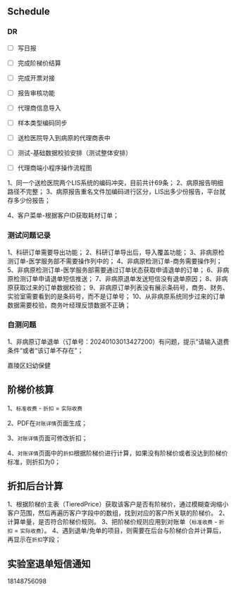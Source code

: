 ## Schedule
### DR
- [ ] 写日报
- [ ] 完成阶梯价结算
- [ ] 完成开票对接
- [ ] 报告审核功能
- [ ] 代理商信息导入
- [ ] 样本类型编码同步
- [ ] 送检医院导入到病原的代理商表中
- [ ] 测试-基础数据校验安排（测试整体安排）
- [ ] 代理商端小程序操作流程图


1、同一个送检医院两个LIS系统的编码冲突，目前共计69条；
2、病原报告明细路径不完整；
3、病原报告重名文件加编码进行区分，LIS出多少份报告，平台就存多少份报告；

4、客户菜单-根据客户ID获取耗材订单；

### 测试问题记录
1、科研订单需要导出功能；
2、科研订单导出后，导入覆盖功能；
3、非病原检测订单-医学服务部不需要操作列中的；
4、非病原检测订单-商务需要操作列；
5、非病原检测订单-医学服务部需要通过订单状态获取申请退单的订单；
6、非病原检测订单申请退单短信推送；
7、非病原退单发送短信没有退单原因；
8、非病原获取过来的订单数据校验；
9、非病原订单列表没有展示条码号，商务、财务、实验室需要看到的是条码号，而不是订单号；
10、从非病原系统同步过来的订单数据需要校验，商务叶经理反馈数据不正确；

### 自测问题
1、非病原订单退单（订单号：20240103013427200）有问题，提示”请输入退费条件“或者“该订单不存在”；


嘉陵区妇幼保健

## 阶梯价核算
1、`标准收费` - `折扣` = `实际收费`

2、PDF在`对账详情`页面生成；

3、`对账详情`页面可修改折扣；

4、`对账详情`页面中的`折扣`根据阶梯价进行计算，如果没有阶梯价或者没达到阶梯价标准，则折扣为0；


## 折扣后台计算
1、根据阶梯价主表（TieredPrice）获取该客户是否有阶梯价，通过模糊查询缩小客户范围，然后再遍历客户字段中的数组，找到对应的客户所关联的阶梯价。
2、计算单量，是否符合阶梯价规则。
3、把阶梯价规则应用到对账单（`标准收费` - `折扣` = `实际收费`）。
4、遇到退单/免单的项目，则需要在后台与阶梯价合并计算后，再显示在`折扣`字段；

## 实验室退单短信通知
18148756098

